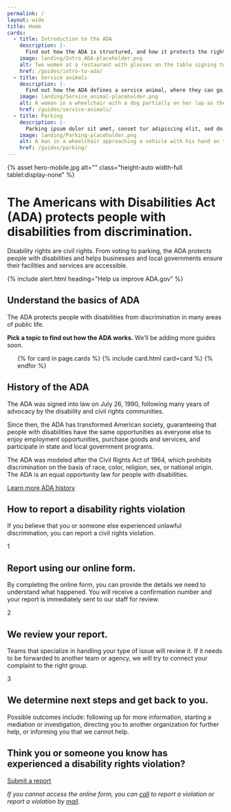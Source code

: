 ```yaml
---
permalink: /
layout: wide
title: Home
cards:
  - title: Introduction to the ADA
    description: |-
      Find out how the ADA is structured, and how it protects the rights of people with disabilities.
    image: landing/Intro_ADA-placeholder.png
    alt: Two women at a restaurant with glasses on the table signing to one another
    href: /guides/intro-to-ada/
  - title: Service animals
    description: |-
      Find out how the ADA defines a service animal, where they can go, and how they assist people with disabilities.
    image: landing/Service_animal-placeholder.png
    alt: A woman in a wheelchair with a dog partially on her lap as the dog holds a TV remote in its mouth
    href: /guides/service-animals/
  - title: Parking
    description: |-
      Parking ipsum dolor sit amet, conset tur adipiscing elit, sed do eiusmod.
    image: landing/Parking-placeholder.png
    alt: A man in a wheelchair approaching a vehicle with his hand on the door handle
    href: /guides/parking/
---
```


<div class="crt-landing--section crt-landing--hero crt-landing--pale" markdown="0">
  {% asset hero-mobile.jpg alt="" class="height-auto width-full tablet:display-none" %}
  <div class="grid-container">
    <div class="grid-row grid-gap">
      <div class="tablet:grid-col-8">
        <h1>
          The Americans with Disabilities Act (ADA) protects people with
          disabilities from discrimination.
        </h1>
      </div>
      <div class="tablet:grid-col-6">
        <div class="crt-landing--separator"></div>
        <p class="crt-landing--largetext">
          Disability rights are civil rights. From voting to parking, the ADA
          protects people with disabilities and helps businesses and local
          governments ensure their facilities and services are accessible.
        </p>
      </div>
    </div>
  </div>
</div>

{% include alert.html heading="Help us improve ADA.gov" %}

<div class="crt-landing--section crt-landing--description crt-landing--lightblue" markdown="0">
  <div class="grid-container">
    <div class="grid-row grid-gap">
      <div class="tablet:grid-col-10">
        <h2 class="h1">
          Understand the basics of ADA
        </h2>
        <div class="crt-landing--separator"></div>
        <p class="crt-landing--description__rights">
          The ADA protects people with disabilities from discrimination in many areas of public life.
        </p>
      </div>
      <div class="tablet:grid-col-12">
        <div class="grid-row grid-gap">
          <p class="crt-landing--largetext">
            <strong>Pick a topic to find out how the ADA works.</strong> We’ll be adding more guides soon.
          </p>
          <ul class="usa-card-group">
            {% for card in page.cards %}
              {% include card.html card=card %}
            {% endfor %}
          </ul>
        </div>
      </div>
    </div>
  </div>
</div>

<div class="crt-landing--section crt-landing--description crt-landing--pale" markdown="0">
  <div class="grid-container">
    <div class="grid-row grid-gap">
      <div class="tablet:grid-col-10">
        <h2 id="about-the-division" class="h1">
          History of the ADA
        </h2>
        <div class="crt-landing--separator"></div>
        <p class="crt-landing--description__rights">
          The ADA was signed into law on July 26, 1990, following many years of advocacy by the disability and civil rights communities.
        </p>
        <p class="crt-landing--largetext">
         Since then, the ADA has transformed American society, guaranteeing that people with disabilities have the same opportunities as everyone else to enjoy employment opportunities, purchase goods and services, and participate in state and local government programs.
        </p>
        <p class="crt-landing--largetext">
          The ADA was modeled after the Civil Rights Act of 1964, which prohibits discrimination on the basis of race, color, religion, sex, or national origin. The ADA is an equal opportunity law for people with disabilities.
        </p>
        <a class="usa-button usa-button--big crt-button--large" href="#"
          >Learn more ADA history</a
        >
      </div>
    </div>

  </div>
</div>

<div
  id="crt-landing--reporting"
  class="crt-landing--section crt-landing--how_to_report crt-landing--blue"
  markdown="0"
>
  <div class="grid-container">
    <div class="grid-row grid-gap">
      <div class="tablet:grid-col-12">
        <h2 class="h1 text__reverse" id="report-a-violation">
          How to report a disability rights violation
        </h2>
        <div class="crt-landing--separator_small"></div>
      </div>
      <div class="tablet:grid-col-9">
        <p class="crt-landing--largetext">
          If you believe that you or someone else experienced unlawful
          discrimination, you can report a civil rights violation.
        </p>
      </div>
      <div class="tablet:grid-col-12">
        <div class="grid-row grid-gap">
          <div class="tablet:grid-col-4 crt-landing--section__item">
            <div class="crt-landing--reporting_column">
              <div class="h4 crt-landing--icon_gold">1</div>
              <div>
                <h2 class="h3 text__reverse">
                  Report using our online form.
                </h2>
                <p class="margin-bottom-0">
                  By completing the online form, you can provide the details we
                  need to understand what happened. You will receive a
                  confirmation number and your report is immediately sent to our
                  staff for review.
                </p>
              </div>
            </div>
          </div>
          <div class="tablet:grid-col-4 crt-landing--section__item">
            <div class="crt-landing--reporting_column">
              <div class="h4 crt-landing--icon_gold">2</div>
              <div>
                <h2 class="h3 text__reverse">
                  We review your report.
                </h2>
                <p class="margin-bottom-0">
                  Teams that specialize in handling your type of issue will
                  review it. If it needs to be forwarded to another team or
                  agency, we will try to connect your complaint to the right
                  group.
                </p>
              </div>
            </div>
          </div>
          <div class="tablet:grid-col-4 crt-landing--section__item">
            <div class="crt-landing--reporting_column">
              <div class="h4 crt-landing--icon_gold">3</div>
              <div>
                <h2 class="h3 text__reverse">
                  We determine next steps and get back to you.
                </h2>
                <p class="margin-bottom-0">
                  Possible outcomes include: following up for more information,
                  starting a mediation or investigation, directing you to
                  another organization for further help, or informing you that
                  we cannot help.
                </p>
              </div>
            </div>
          </div>
        </div>
      </div>
    </div>
  </div>
</div>

<div class="crt-landing--lightblue" markdown="0">
  <div class="grid-container">
    <div class="crt-landing--arrow"></div>
  </div>
</div>
<div class="crt-landing--section crt-landing--submit crt-landing--lightblue" markdown="0">
  <div class="grid-container">
    <div class="grid-row grid-gap">
      <div class="tablet:grid-col-10">
        <h2 class="h2">
          Think you or someone you know has experienced a disability rights violation?
        </h2>
        <a class="usa-button usa-button--big crt-button--large" href="#"
          >Submit a report</a
        >
      </div>
    </div>
    <div class="grid-row grid-gap">
      <div class="tablet:grid-col-6">
        <p class="crt-landing--text">
          <em
            >If you cannot access the online form, you can
            <a href="#phone-footer">call</a> to report a violation or report a
            violation by <a href="#address-footer">mail</a>.</em
          >
        </p>
      </div>
    </div>
  </div>
</div>
